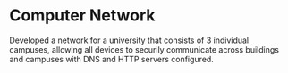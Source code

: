 # Computer Network
 Developed a network for a university that consists of 3 individual campuses, allowing all devices to securily communicate across buildings and campuses with DNS and HTTP servers configured.
